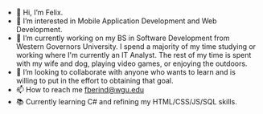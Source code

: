 - 👋 Hi, I’m Felix.
- 👀 I’m interested in Mobile Application Development and Web Development.
- 🌱 I’m currently working on my BS in Software Development from Western Governors University. I spend a majority of my time studying or working where I'm currently an IT Analyst. The rest of my time is spent with my wife and dog, playing video games, or enjoying the outdoors.
- 💞️ I’m looking to collaborate with anyone who wants to learn and is willing to put in the effort to obtaining that goal.
- 📫 How to reach me fberind@wgu.edu
- 📚 Currently learning C# and refining my HTML/CSS/JS/SQL skills.

<!---
FelixBerinde/FelixBerinde is a ✨ special ✨ repository because its `README.md` (this file) appears on your GitHub profile.
You can click the Preview link to take a look at your changes.
--->
